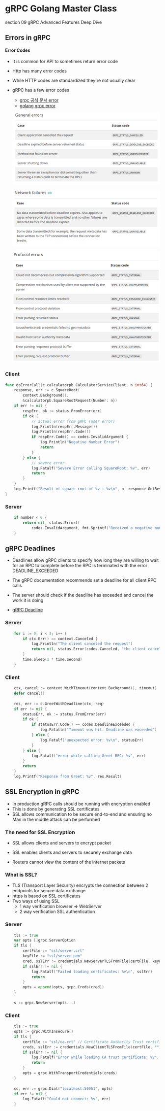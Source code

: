 # gRPC Golang Master Class

section 09 gRPC Advanced Features Deep Dive

## Errors in gRPC

#### Error Codes

- It is common for API to sometimes return error code

- Http has many error codes

- While HTTP codes are standardized they're not usually clear

- gRPC has a few error codes

  - [grpc 공식 문서 error](https://www.grpc.io/docs/guides/error/)
  - [golang grpc error](https://avi.im/grpc-errors/#go)

  ![image-20211106154837705](section09.assets/image-20211106154837705.png)

  ![image-20211106154858627](section09.assets/image-20211106154858627.png)

  ![image-20211106154916061](section09.assets/image-20211106154916061.png)

### Client

```go
func doErrorCall(c calculatorpb.CalculatorServiceClient, n int64) {
	response, err := c.SquareRoot(
		context.Background(),
		&calculatorpb.SquareRootRequest{Number: n})
	if err != nil {
		respErr, ok := status.FromError(err)
		if ok {
			// actual error from gRPC (user error)
			log.Println(respErr.Message())
			log.Println(respErr.Code())
			if respErr.Code() == codes.InvalidArgument {
				log.Println("Negative Number Error")
				return
			}
		} else {
			// severe error
			log.Fatalf("Severe Error calling SquareRoot: %v", err)
			return
		}
	}
	log.Printf("Result of square root of %v : %v\n", n, response.GetResult())
}
```



### Server 

```go
	if number < 0 {
		return nil, status.Errorf(
			codes.InvalidArgument, fmt.Sprintf("Received a negative number %v", number))
	}
```



## gRPC Deadlines

- Deadlines allow gRPC clients to specify how long they are willing to wait for an RPC to complete before the RPC is terminated with the error DEADLINE_EXCEEDED
- The gRPC documentation recommends set a deadline for all client RPC calls 

- The server should check if the deadline has exceeded and cancel the work it is doing

- [gRPC Deadline](https://grpc.io/blog/deadlines/)

### Server

```go
	for i := 0; i < 3; i++ {
		if ctx.Err() == context.Canceled {
			log.Println("The client canceled the request")
			return nil, status.Error(codes.Canceled, "the client canceled the request")
		}
		time.Sleep(1 * time.Second)
	}
```

### Client

```go
	ctx, cancel := context.WithTimeout(context.Background(), timeout)
	defer cancel()

	res, err := c.GreetWithDeadline(ctx, req)
	if err != nil {
		statusErr, ok := status.FromError(err)
		if ok {
			if statusErr.Code() == codes.DeadlineExceeded {
				log.Fatalln("Timeout was hit. Deadline was exceeded")
			} else {
				log.Fatalf("unexpected error: %v\n", statusErr)
			}
		} else {
			log.Fatalf("error while calling Greet RPC: %v", err)
		}
		return
	}
	log.Printf("Response from Greet: %v", res.Result)
```



## SSL Encryption in gRPC

- In production gRPC calls should be running with encryption enabled
- This is done by generating SSL certificates
- SSL allows communication to be secure end-to-end and ensuring no Man in the middle attack can be performed 



### The need for SSL Encryption

- SSL allows clients and servers to encrypt packet 

- SSL enables clients and servers to securely exchange data

- Routers cannot view the content of the internet packets

  

### What is SSL?

- TLS (Transport Layer Security) encrypts the connection between 2 endpoints for secure data exchange 
- https is based on SSL certificates
- Two ways of using SSL 
  - 1 way verification browser => WebServer
  - 2 way verification SSL authentication 

### Server

```go
	tls := true
	var opts []grpc.ServerOption
	if tls {
		certFile := "ssl/server.crt"
		keyFile := "ssl/server.pem"
		cred, sslErr := credentials.NewServerTLSFromFile(certFile, keyFile)
		if sslErr != nil {
			log.Fatalf("Failed loading certificates: %v\n", sslErr)
			return
		}
		opts = append(opts, grpc.Creds(cred))
	}

	s := grpc.NewServer(opts...)
```



### Client

```go
	tls := true
	opts := grpc.WithInsecure()
	if tls {
		certFile := "ssl/ca.crt" // Certificate Authority Trust certificate
		creds, sslErr := credentials.NewClientTLSFromFile(certFile, "")
		if sslErr != nil {
			log.Fatalf("Error while loading CA trust certificate: %v", sslErr)
			return
		}
		opts = grpc.WithTransportCredentials(creds)
	}

	cc, err := grpc.Dial("localhost:50051", opts)
	if err != nil {
		log.Fatalf("Could not connect: %v", err)
	}
```

